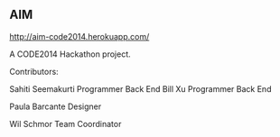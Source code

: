 ## AIM
http://aim-code2014.herokuapp.com/

A CODE2014 Hackathon project.

Contributors:

Sahiti Seemakurti   Programmer Back End
Bill Xu             Programmer Back End

Paula Barcante      Designer

Wil Schmor          Team Coordinator

